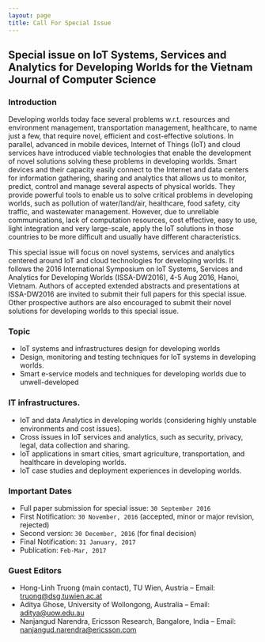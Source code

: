 ```yaml
---
layout: page
title: Call For Special Issue
---
```


## Special issue on IoT Systems, Services and Analytics for Developing Worlds for the Vietnam Journal of Computer Science

### Introduction

Developing worlds today face several problems w.r.t. resources and environment management, transportation management, healthcare, to name just a few, that require novel, efficient and cost-effective solutions. In parallel, advanced in mobile devices, Internet of Things (IoT) and cloud services have introduced viable technologies that enable the development of novel solutions solving these problems in developing worlds. Smart devices and their capacity easily connect to the Internet and data centers for information gathering, sharing and analytics that allows us to monitor, predict, control and manage several aspects of physical worlds. They provide powerful tools to enable us to solve critical problems in developing worlds, such as pollution of water/land/air, healthcare, food safety, city traffic, and wastewater management. However, due to unreliable communications, lack of computation resources, cost effective, easy to use, light integration and very large-scale, apply the IoT solutions in those countries to be more difficult and usually have different characteristics.

This special issue will focus on novel systems, services and analytics centered around IoT and cloud technologies for developing worlds. It follows the 2016 International Symposium on IoT Systems, Services and Analytics for Developing Worlds (ISSA-DW2016), 4-5 Aug 2016, Hanoi, Vietnam. Authors of accepted extended abstracts and presentations at ISSA-DW2016 are invited to submit their full papers for this special issue. Other prospective authors are also encouraged to submit their novel solutions for developing worlds to this special issue.


### Topic

* IoT systems and infrastructures design for developing worlds
* Design, monitoring and testing techniques for IoT systems in developing worlds.
* Smart e-service models and techniques for developing worlds due to unwell-developed


### IT infrastructures.

* IoT and data Analytics in developing worlds (considering highly unstable environments and cost issues).
* Cross issues in IoT services and analytics, such as security, privacy, legal, data collection and sharing.
* IoT applications in smart cities, smart agriculture, transportation, and healthcare in developing worlds.
* IoT case studies and deployment experiences in developing worlds.


### Important Dates

* Full paper submission for special issue: `30 September 2016`
* First Notification: `30 November, 2016` (accepted, minor or major revision, rejected)
* Second version: `30 December, 2016` (for final decision)
* Final Notification: `31 January, 2017`
* Publication: `Feb-Mar, 2017`


### Guest Editors

* Hong-Linh Truong (main contact), TU Wien, Austria – Email: <truong@dsg.tuwien.ac.at>
* Aditya Ghose, University of Wollongong, Australia – Email: <aditya@uow.edu.au>
* Nanjangud Narendra, Ericsson Research, Bangalore, India – Email: <nanjangud.narendra@ericsson.com>
